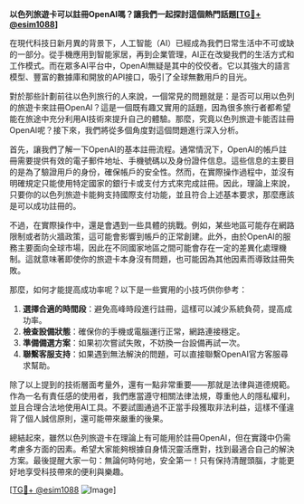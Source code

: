 **以色列旅遊卡可以註冊OpenAI嗎？讓我們一起探討這個熱門話題[[TG💪+ @esim1088](https://t.me/s/esim1088)]**

在現代科技日新月異的背景下，人工智能（AI）已經成為我們日常生活中不可或缺的一部分。從手機應用到智能家居，再到企業管理，AI正在改變我們的生活方式和工作模式。而在眾多AI平台中，OpenAI無疑是其中的佼佼者。它以其強大的語言模型、豐富的數據庫和開放的API接口，吸引了全球無數用戶的目光。

對於那些計劃前往以色列旅行的人來說，一個常見的問題就是：是否可以用以色列的旅遊卡來註冊OpenAI？這是一個既有趣又實用的話題，因為很多旅行者都希望能在旅途中充分利用AI技術來提升自己的體驗。那麼，究竟以色列旅遊卡能否註冊OpenAI呢？接下來，我們將從多個角度對這個問題進行深入分析。

首先，讓我們了解一下OpenAI的基本註冊流程。通常情況下，OpenAI的帳戶註冊需要提供有效的電子郵件地址、手機號碼以及身份證件信息。這些信息的主要目的是為了驗證用戶的身份，確保帳戶的安全性。然而，在實際操作過程中，並沒有明確規定只能使用特定國家的銀行卡或支付方式來完成註冊。因此，理論上來說，只要你的以色列旅遊卡能夠支持國際支付功能，並且符合上述基本要求，那麼應該是可以成功註冊的。

不過，在實際操作中，還是會遇到一些具體的挑戰。例如，某些地區可能存在網路限制或者防火牆政策，這可能會影響到帳戶的正常創建。此外，由於OpenAI的服務主要面向全球市場，因此在不同國家地區之間可能會存在一定的差異化處理機制。這就意味著即使你的旅遊卡本身沒有問題，也可能因為其他因素而導致註冊失敗。

那麼，如何才能提高成功率呢？以下是一些實用的小技巧供你參考：

1. **選擇合適的時間段**：避免高峰時段進行註冊，這樣可以減少系統負荷，提高成功率。
2. **檢查設備狀態**：確保你的手機或電腦運行正常，網路連接穩定。
3. **準備備選方案**：如果初次嘗試失敗，不妨換一台設備再試一次。
4. **聯繫客服支持**：如果遇到無法解決的問題，可以直接聯繫OpenAI官方客服尋求幫助。

除了以上提到的技術層面考量外，還有一點非常重要——那就是法律與道德規範。作為一名有責任感的使用者，我們應當遵守相關法律法規，尊重他人的隱私權利，並且合理合法地使用AI工具。不要試圖通過不正當手段獲取非法利益，這樣不僅違背了個人誠信原則，還可能帶來嚴重的後果。

總結起來，雖然以色列旅遊卡在理論上有可能用於註冊OpenAI，但在實踐中仍需考慮多方面的因素。希望大家能夠根據自身情況靈活應對，找到最適合自己的解決方案。最後提醒大家一句：無論何時何地，安全第一！只有保持清醒頭腦，才能更好地享受科技帶來的便利與樂趣。

[[TG💪+ @esim1088](https://t.me/s/esim1088) ![Image](https://i.postimg.cc/4NQfJmqS/Snipaste-2025-05-13-00-14-12.png)]